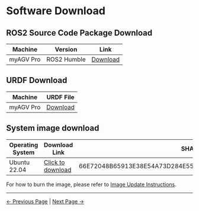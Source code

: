# Software Download

## ROS2 Source Code Package Download

| Machine | Version | Link |
| :----------: | :-----------:| :-------:|
| myAGV Pro| ROS2 Humble | [Download](https://github.com/elephantrobotics/agv_pro_ros2) |

## URDF Download

| Machine | URDF File |
| :----------: | :--------------:|
| myAGV Pro| [Download](https://github.com/elephantrobotics/agv_pro_ros2/tree/humble/agv_pro_description)

## System image download

| Operating System | Download Link | SHA 256 Hash |
|------------|----------|--------------|
| Ubuntu 22.04 | [Click to download](https://download.elephantrobotics.com/Product_software/iMage-ISO/myAGV%20Pro/myAGVPro_v1.0.0_250624.zip) | 66E72048B65913E38E54A73D284E55FA8575647830AF2211CC78E319CB5CC587 |

For how to burn the image, please refer to [Image Update Instructions](../5-BasicApplication/5.4-ImageUpdateUse/README.md).

---

[← Previous Page](8.1-StructuralDataDownload.md) | [Next Page →](..)